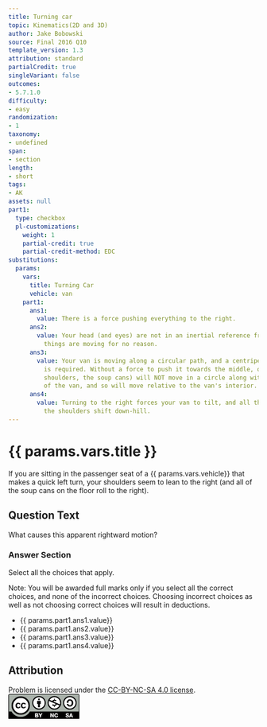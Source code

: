 ```yaml
---
title: Turning car
topic: Kinematics(2D and 3D)
author: Jake Bobowski
source: Final 2016 Q10
template_version: 1.3
attribution: standard
partialCredit: true
singleVariant: false
outcomes:
- 5.7.1.0
difficulty:
- easy
randomization:
- 1
taxonomy:
- undefined
span:
- section
length:
- short
tags:
- AK
assets: null
part1:
  type: checkbox
  pl-customizations:
    weight: 1
    partial-credit: true
    partial-credit-method: EDC
substitutions:
  params:
    vars:
      title: Turning Car
      vehicle: van
    part1:
      ans1:
        value: There is a force pushing everything to the right.
      ans2:
        value: Your head (and eyes) are not in an inertial reference frame, and so
          things are moving for no reason.
      ans3:
        value: Your van is moving along a circular path, and a centripetal acceleration
          is required. Without a force to push it towards the middle, objects(your
          shoulders, the soup cans) will NOT move in a circle along with the rest
          of the van, and so will move relative to the van's interior.
      ans4:
        value: Turning to the right forces your van to tilt, and all the cans and
          the shoulders shift down-hill.
---
```

# {{ params.vars.title }}
If you are sitting in the passenger seat of a {{ params.vars.vehicle}} that makes a quick left turn, your shoulders seem to lean to the right (and all of the soup cans on the floor roll to the right).

## Question Text

What causes this apparent rightward motion?

### Answer Section

Select all the choices that apply.

Note: You will be awarded full marks only if you select all the correct choices, and none of the incorrect choices. Choosing incorrect choices as well as not choosing correct choices will result in deductions.

- {{ params.part1.ans1.value}}
- {{ params.part1.ans2.value}}
- {{ params.part1.ans3.value}}
- {{ params.part1.ans4.value}}

## Attribution

Problem is licensed under the [CC-BY-NC-SA 4.0 license](https://creativecommons.org/licenses/by-nc-sa/4.0/).<br> ![The Creative Commons 4.0 license requiring attribution-BY, non-commercial-NC, and share-alike-SA license.](https://raw.githubusercontent.com/firasm/bits/master/by-nc-sa.png)